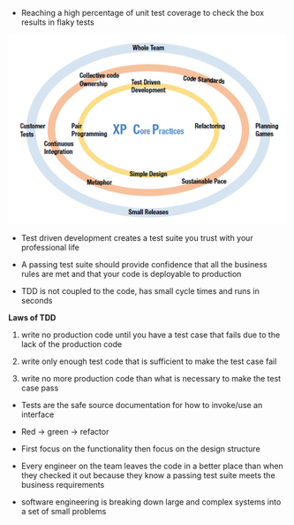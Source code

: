 - Reaching a high percentage of unit test coverage to check the box results in flaky tests

![extreme programming circle of life](images/extreme_programming_circle_of_life.png)

- Test driven development creates a test suite you trust with your professional life

- A passing test suite should provide confidence that all the business rules are met and that your code is deployable to production


- TDD is not coupled to the code, has small cycle times and runs in seconds


**Laws of TDD**
1) write no production code until you have a test case that fails due to the lack of the production code

2) write only enough test code that is sufficient to make the test case fail

3) write no more production code than what is necessary to make the test case pass


- Tests are the safe source documentation for how to invoke/use an interface

- Red -> green -> refactor
- First focus on the functionality then focus on the design structure

- Every engineer on the team leaves the code in a better place than when they checked it out because they know a passing test suite meets the business requirements

- software engineering is breaking down large and complex systems into a set of small problems